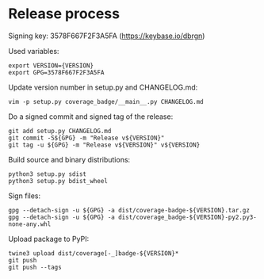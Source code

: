 # Release process

Signing key: 3578F667F2F3A5FA (https://keybase.io/dbrgn)

Used variables:

    export VERSION={VERSION}
    export GPG=3578F667F2F3A5FA

Update version number in setup.py and CHANGELOG.md:

    vim -p setup.py coverage_badge/__main__.py CHANGELOG.md

Do a signed commit and signed tag of the release:

    git add setup.py CHANGELOG.md
    git commit -S${GPG} -m "Release v${VERSION}"
    git tag -u ${GPG} -m "Release v${VERSION}" v${VERSION}

Build source and binary distributions:

    python3 setup.py sdist
    python3 setup.py bdist_wheel

Sign files:

    gpg --detach-sign -u ${GPG} -a dist/coverage-badge-${VERSION}.tar.gz
    gpg --detach-sign -u ${GPG} -a dist/coverage_badge-${VERSION}-py2.py3-none-any.whl

Upload package to PyPI:

    twine3 upload dist/coverage[-_]badge-${VERSION}*
    git push
    git push --tags
